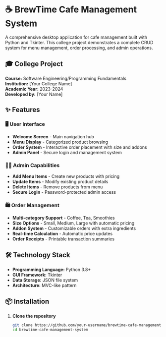 # ☕ BrewTime Cafe Management System

A comprehensive desktop application for cafe management built with Python and Tkinter. This college project demonstrates a complete CRUD system for menu management, order processing, and admin operations.

## 🎓 College Project
**Course:** Software Engineering/Programming Fundamentals  
**Institution:** [Your College Name]  
**Academic Year:** 2023-2024  
**Developed by:** [Your Name]

## ✨ Features

### 🖥️ User Interface
- **Welcome Screen** - Main navigation hub
- **Menu Display** - Categorized product browsing
- **Order System** - Interactive order placement with size and addons
- **Admin Panel** - Secure login and management system

### 👨‍💼 Admin Capabilities
- **Add Menu Items** - Create new products with pricing
- **Update Items** - Modify existing product details
- **Delete Items** - Remove products from menu
- **Secure Login** - Password-protected admin access

### 🛍️ Order Management
- **Multi-category Support** - Coffee, Tea, Smoothies
- **Size Options** - Small, Medium, Large with automatic pricing
- **Addon System** - Customizable orders with extra ingredients
- **Real-time Calculation** - Automatic price updates
- **Order Receipts** - Printable transaction summaries

## 🛠️ Technology Stack

- **Programming Language:** Python 3.8+
- **GUI Framework:** Tkinter
- **Data Storage:** JSON file system
- **Architecture:** MVC-like pattern

## 📦 Installation

1. **Clone the repository**
   ```bash
   git clone https://github.com/your-username/brewtime-cafe-management-system.git
   cd brewtime-cafe-management-system
